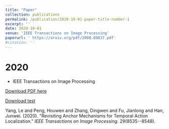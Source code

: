 ```yaml
---
title: "Paper"
collection: publications
permalink: /publication/2020-10-01-paper-title-number-1
excerpt: ''
date: 2020-10-01
venue: 'IEEE Transactions on Image Processing'
paperurl: ' https://arxiv.org/pdf/2008.09837.pdf'
#citation: ''
---
```


2020
======
* IEEE Transactions on Image Processing

[Download PDF here](https://arxiv.org/pdf/2008.09837.pdf)

[Download test](https://jinaoao.github.io/files/paper1.pdf)

Yang, Le and Peng, Houwen and Zhang, Dingwen and Fu, Jianlong and Han, Junwei. (2020). &quot;Revisiting Anchor Mechanisms for Temporal Action Localization.&quot; <i>IEEE Transactions on Image Processing</i>. 29(8535--8548).
